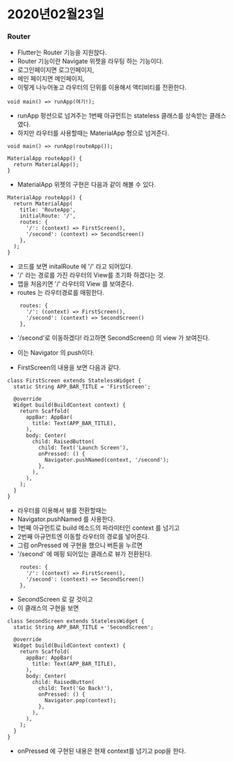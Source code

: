 # 2020년02월23일

### Router
* Flutter는 Router 기능을 지원핝다.
* Router 기능이란 Navigate 위젯을 라우팅 하는 기능이다.
* 로그인페이지면 로그인페이지,
* 메인 페이지면 메인페이지,
* 이렇게 나누어놓고 라우터의 단위를 이용해서 액티비티를 전환한다.

```
void main() => runApp(여기!);
```

* runApp 펑션으로 넘겨주는 1번째 아규먼트는 stateless 클래스를 상속받는 클래스였다.
* 하지만 라우터를 사용할때는 MaterialApp 형으로 넘겨준다.

```
void main() => runApp(routeApp());

MaterialApp routeApp() {
  return MaterialApp(); 
}
```

* MaterialApp 위젯의 구현은 다음과 같이 해볼 수 있다.
```
MaterialApp routeApp() {
  return MaterialApp(
    title: 'RouteApp',
    initialRoute: '/',
    routes: {
      '/': (context) => FirstScreen(),
      '/second': (context) => SecondScreen()
    },
  );
}
```
* 코드를 보면 initalRoute 에 '/' 라고 되어있다.
* '/' 라는 경로를 가진 라우터의 View를 초기화 하겠다는 것.
* 앱을 처음키면 '/' 라우터의 View 를 보여준다.
* routes 는 라우터경로를 매핑한다.
```
    routes: {
      '/': (context) => FirstScreen(),
      '/second': (context) => SecondScreen()
    },
```
* '/second'로 이동하겠다! 라고하면 SecondScreen() 의 view 가 보여진다.
* 이는 Navigator 의 push이다.

* FirstScreen의 내용을 보면 다음과 같다.

```
class FirstScreen extends StatelessWidget {
  static String APP_BAR_TITLE = 'FirstScreen';

  @override
  Widget build(BuildContext context) {
    return Scaffold(
      appBar: AppBar(
        title: Text(APP_BAR_TITLE),
      ),
      body: Center(
        child: RaisedButton(
          child: Text('Launch Screen'),
          onPressed: () {
            Navigator.pushNamed(context, '/second');
          },
        ),
      ),
    );
  }
}
```

* 라우터를 이용해서 뷰를 전환할때는
* Navigator.pushNamed 를 사용한다.
* 1번째 아규먼트로 build 메소드의 파라미터인 context 를 넘기고
* 2번째 아규먼트엔 이동할 라우터의 경로를 넣어준다.
* 그럼 onPressed 에 구현을 했으니 버튼을 누르면
* '/second' 에 매핑 되어있는 클래스로 뷰가 전환된다.
```
    routes: {
      '/': (context) => FirstScreen(),
      '/second': (context) => SecondScreen()
    },
```
* SecondScreen 로 갈 것이고
* 이 클래스의 구현을 보면
```
class SecondScreen extends StatelessWidget {
  static String APP_BAR_TITLE = 'SecondScreen';

  @override
  Widget build(BuildContext context) {
    return Scaffold(
      appBar: AppBar(
        title: Text(APP_BAR_TITLE),
      ),
      body: Center(
        child: RaisedButton(
          child: Text('Go Back!'),
          onPressed: () {
            Navigator.pop(context);
          },
        ),
      ),
    );
  }
}
```
* onPressed 에 구현된 내용은 현재 context를 넘기고 pop을 한다.